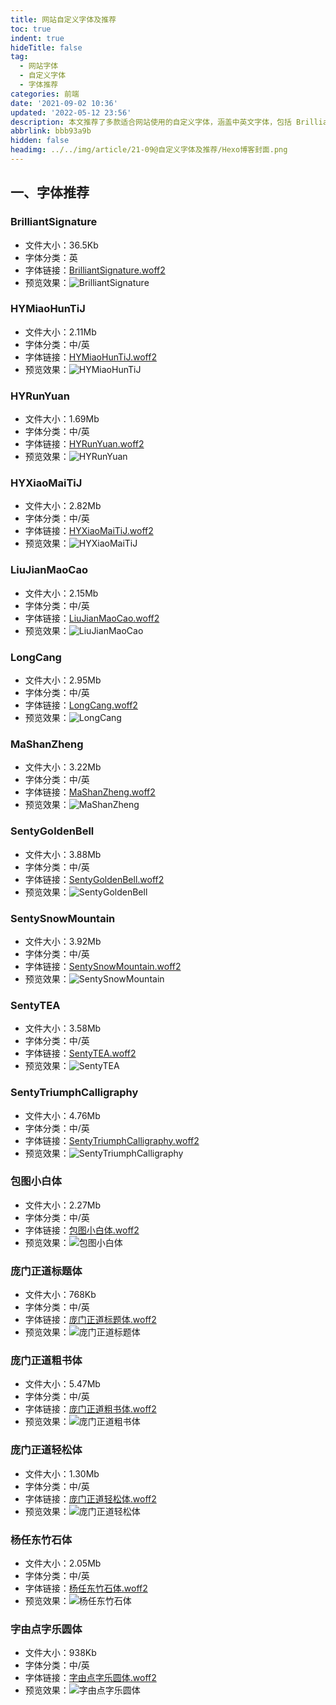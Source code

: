 ```yaml
---
title: 网站自定义字体及推荐
toc: true
indent: true
hideTitle: false
tag:
  - 网站字体
  - 自定义字体
  - 字体推荐
categories: 前端
date: '2021-09-02 10:36'
updated: '2022-05-12 23:56'
description: 本文推荐了多款适合网站使用的自定义字体，涵盖中英文字体，包括 BrilliantSignature、HYMiaoHunTiJ、庞门正道系列等，提供各字体的文件大小、分类、下载链接及预览效果，为网站字体选择提供参考。
abbrlink: bbb93a9b
hidden: false
headimg: ../../img/article/21-09@自定义字体及推荐/Hexo博客封面.png  
---
```


## 一、字体推荐

### BrilliantSignature

- 文件大小：36.5Kb
- 字体分类：英
- 字体链接：[BrilliantSignature.woff2](https://cdn.jsdelivr.net/gh/inkss/common@1/fonts/canva/BrilliantSignature.woff2)
- 预览效果：![BrilliantSignature](../../img/article/21-09@自定义字体及推荐/image-20220512232515009.png)

### HYMiaoHunTiJ

- 文件大小：2.11Mb
- 字体分类：中/英
- 字体链接：[HYMiaoHunTiJ.woff2](https://cdn.jsdelivr.net/gh/inkss/common@1/fonts/canva/HYMiaoHunTiJ.woff2)
- 预览效果：![HYMiaoHunTiJ](../../img/article/21-09@自定义字体及推荐/image-20220512233127641.png)

### HYRunYuan

- 文件大小：1.69Mb
- 字体分类：中/英
- 字体链接：[HYRunYuan.woff2](https://cdn.jsdelivr.net/gh/inkss/common@1/fonts/canva/HYRunYuan.woff2)
- 预览效果：![HYRunYuan](../../img/article/21-09@自定义字体及推荐/image-20220512233412227.png)

### HYXiaoMaiTiJ

- 文件大小：2.82Mb
- 字体分类：中/英
- 字体链接：[HYXiaoMaiTiJ.woff2](https://cdn.jsdelivr.net/gh/inkss/common@1/fonts/canva/HYXiaoMaiTiJ.woff2)
- 预览效果：![HYXiaoMaiTiJ](../../img/article/21-09@自定义字体及推荐/image-20220512233550315.png)

### LiuJianMaoCao

- 文件大小：2.15Mb
- 字体分类：中/英
- 字体链接：[LiuJianMaoCao.woff2](https://cdn.jsdelivr.net/gh/inkss/common@1/fonts/canva/LiuJianMaoCao.woff2)
- 预览效果：![LiuJianMaoCao](../../img/article/21-09@自定义字体及推荐/image-20220512233715901.png)

### LongCang

- 文件大小：2.95Mb
- 字体分类：中/英
- 字体链接：[LongCang.woff2](https://cdn.jsdelivr.net/gh/inkss/common@1/fonts/canva/LongCang.woff2)
- 预览效果：![LongCang](../../img/article/21-09@自定义字体及推荐/image-20220512233821252.png)

### MaShanZheng

- 文件大小：3.22Mb
- 字体分类：中/英
- 字体链接：[MaShanZheng.woff2](https://cdn.jsdelivr.net/gh/inkss/common@1/fonts/canva/MaShanZheng.woff2)
- 预览效果：![MaShanZheng](../../img/article/21-09@自定义字体及推荐/image-20220512233956964.png)

### SentyGoldenBell

- 文件大小：3.88Mb
- 字体分类：中/英
- 字体链接：[SentyGoldenBell.woff2](https://cdn.jsdelivr.net/gh/inkss/common@1/fonts/canva/SentyGoldenBell.woff2)
- 预览效果：![SentyGoldenBell](../../img/article/21-09@自定义字体及推荐/image-20220512234129336.png)

### SentySnowMountain

- 文件大小：3.92Mb
- 字体分类：中/英
- 字体链接：[SentySnowMountain.woff2](https://cdn.jsdelivr.net/gh/inkss/common@1/fonts/canva/SentySnowMountain.woff2)
- 预览效果：![SentySnowMountain](../../img/article/21-09@自定义字体及推荐/image-20220512234300762.png)

### SentyTEA

- 文件大小：3.58Mb
- 字体分类：中/英
- 字体链接：[SentyTEA.woff2](https://cdn.jsdelivr.net/gh/inkss/common@1/fonts/canva/SentyTEA.woff2)
- 预览效果：![SentyTEA](../../img/article/21-09@自定义字体及推荐/image-20220512234404618.png)

### SentyTriumphCalligraphy

- 文件大小：4.76Mb
- 字体分类：中/英
- 字体链接：[SentyTriumphCalligraphy.woff2](https://cdn.jsdelivr.net/gh/inkss/common@1/fonts/canva/SentyTriumphCalligraphy.woff2)
- 预览效果：![SentyTriumphCalligraphy](../../img/article/21-09@自定义字体及推荐/image-20220512234522483.png)

### 包图小白体

- 文件大小：2.27Mb
- 字体分类：中/英
- 字体链接：[包图小白体.woff2](https://cdn.jsdelivr.net/gh/inkss/common@1/fonts/canva/包图小白体.woff2)
- 预览效果：![包图小白体](../../img/article/21-09@自定义字体及推荐/image-20220512234627060.png)

### 庞门正道标题体

- 文件大小：768Kb
- 字体分类：中/英
- 字体链接：[庞门正道标题体.woff2](https://cdn.jsdelivr.net/gh/inkss/common@1/fonts/canva/庞门正道标题体.woff2)
- 预览效果：![庞门正道标题体](../../img/article/21-09@自定义字体及推荐/image-20220512234901250.png)

### 庞门正道粗书体

- 文件大小：5.47Mb
- 字体分类：中/英
- 字体链接：[庞门正道粗书体.woff2](https://cdn.jsdelivr.net/gh/inkss/common@1/fonts/canva/庞门正道粗书体.woff2)
- 预览效果：![庞门正道粗书体](../../img/article/21-09@自定义字体及推荐/image-20220512235009220.png)

### 庞门正道轻松体

- 文件大小：1.30Mb
- 字体分类：中/英
- 字体链接：[庞门正道轻松体.woff2](https://cdn.jsdelivr.net/gh/inkss/common@1/fonts/canva/庞门正道轻松体.woff2)
- 预览效果：![庞门正道轻松体](../../img/article/21-09@自定义字体及推荐/image-20220512235116721.png)

### 杨任东竹石体

- 文件大小：2.05Mb
- 字体分类：中/英
- 字体链接：[杨任东竹石体.woff2](https://cdn.jsdelivr.net/gh/inkss/common@1/fonts/canva/杨任东竹石体.woff2)
- 预览效果：![杨任东竹石体](../../img/article/21-09@自定义字体及推荐/image-20220512235326863.png)

### 字由点字乐圆体

- 文件大小：938Kb
- 字体分类：中/英
- 字体链接：[字由点字乐圆体.woff2](https://cdn.jsdelivr.net/gh/inkss/common@1/fonts/canva/字由点字乐圆体.woff2)
- 预览效果：![字由点字乐圆体](../../img/article/21-09@自定义字体及推荐/image-20220512235444340.png)
